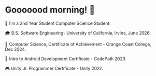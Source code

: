 # Gooooood morning! 👋
🌱 I'm a 2nd Year Student Computer Science Student. 

🎓 B.S. Software Engineering- University of California, Irvine, June 2026. 

📜 Computer Science, Certificate of Achievement - Orange Coast College, Dec 2024.

📱 Intro to Android Development Certificate - CodePath 2023.

🎮 Unity Jr. Programmer Certificate - Unity 2022.


<!--
**TedmanNguyen/TedmanNguyen** is a ✨ _special_ ✨ repository because its `README.md` (this file) appears on your GitHub profile.

Here are some ideas to get you started:

- 🔭 I’m currently working on ...
- 🌱 I’m currently learning ...
- 👯 I’m looking to collaborate on ...
- 🤔 I’m looking for help with ...
- 💬 Ask me about ...
- 📫 How to reach me: ...

- ⚡ Fun fact: ...
-->
